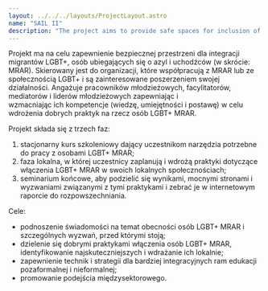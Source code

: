 ```yaml
---
layout: ../../../layouts/ProjectLayout.astro
name: "SAIL II"
description: "The project aims to provide safe spaces for inclusion of LGBT+ migrants, asylum seekers and refugees (from now on: MRAR)"
---
```


Projekt ma na celu zapewnienie bezpiecznej przestrzeni dla integracji migrantów LGBT+, osób ubiegających się o azyl i uchodźców (w skrócie: MRAR). Skierowany jest do organizacji, które współpracują z MRAR lub ze społecznością LGBT+ i są zainteresowane poszerzeniem swojej działalności. Angażuje pracowników młodzieżowych, facylitatorów, mediatorów i liderów młodzieżowych zapewniając i wzmacniając ich kompetencje (wiedzę, umiejętności i postawę) w celu wdrożenia dobrych praktyk na rzecz osób LGBT+ MRAR.

Projekt składa się z trzech faz:
1. stacjonarny kurs szkoleniowy dający uczestnikom narzędzia potrzebne do pracy z osobami LGBT+ MRAR; 
2. faza lokalna, w której uczestnicy zaplanują i wdrożą praktyki dotyczące włączenia LGBT+ MRAR w swoich lokalnych społecznościach; 
3. seminarium końcowe, aby podzielić się wynikami, mocnymi stronami i wyzwaniami związanymi z tymi praktykami i zebrać je w internetowym raporcie do rozpowszechniania.

Cele:
* podnoszenie świadomości na temat obecności osób LGBT+ MRAR i szczególnych wyzwań, przed którymi stoją;   
* dzielenie się dobrymi praktykami włączenia osób LGBT+ MRAR, identyfikowanie najskuteczniejszych i wdrażanie ich lokalnie;
* zapewnienie technik i strategii dla bardziej integracyjnych ram edukacji pozaformalnej i nieformalnej;
* promowanie podejścia międzysektorowego.